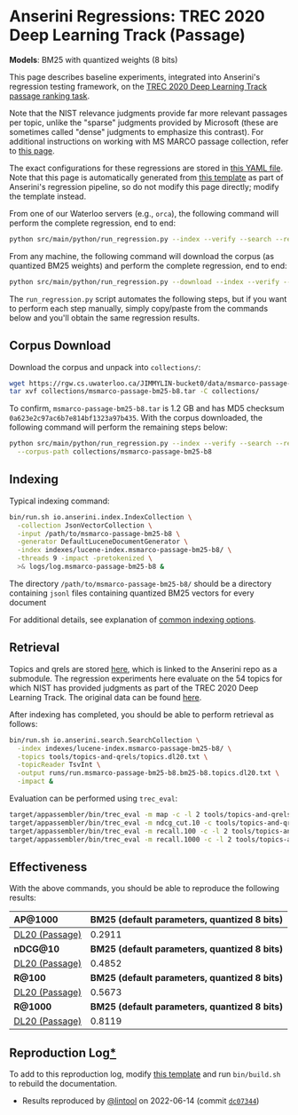 # Anserini Regressions: TREC 2020 Deep Learning Track (Passage)

**Models**: BM25 with quantized weights (8 bits)

This page describes baseline experiments, integrated into Anserini's regression testing framework, on the [TREC 2020 Deep Learning Track passage ranking task](https://trec.nist.gov/data/deep2020.html).

Note that the NIST relevance judgments provide far more relevant passages per topic, unlike the "sparse" judgments provided by Microsoft (these are sometimes called "dense" judgments to emphasize this contrast).
For additional instructions on working with MS MARCO passage collection, refer to [this page](../../docs/experiments-msmarco-passage.md).

The exact configurations for these regressions are stored in [this YAML file](../../src/main/resources/regression/dl20-passage-bm25-b8.yaml).
Note that this page is automatically generated from [this template](../../src/main/resources/docgen/templates/dl20-passage-bm25-b8.template) as part of Anserini's regression pipeline, so do not modify this page directly; modify the template instead.

From one of our Waterloo servers (e.g., `orca`), the following command will perform the complete regression, end to end:

```bash
python src/main/python/run_regression.py --index --verify --search --regression dl20-passage-bm25-b8
```

From any machine, the following command will download the corpus (as quantized BM25 weights) and perform the complete regression, end to end:

```bash
python src/main/python/run_regression.py --download --index --verify --search --regression dl20-passage-bm25-b8
```

The `run_regression.py` script automates the following steps, but if you want to perform each step manually, simply copy/paste from the commands below and you'll obtain the same regression results.

## Corpus Download

Download the corpus and unpack into `collections/`:

```bash
wget https://rgw.cs.uwaterloo.ca/JIMMYLIN-bucket0/data/msmarco-passage-bm25-b8.tar -P collections/
tar xvf collections/msmarco-passage-bm25-b8.tar -C collections/
```

To confirm, `msmarco-passage-bm25-b8.tar` is 1.2 GB and has MD5 checksum `0a623e2c97ac6b7e814bf1323a97b435`.
With the corpus downloaded, the following command will perform the remaining steps below:

```bash
python src/main/python/run_regression.py --index --verify --search --regression dl20-passage-bm25-b8 \
  --corpus-path collections/msmarco-passage-bm25-b8
```

## Indexing

Typical indexing command:

```bash
bin/run.sh io.anserini.index.IndexCollection \
  -collection JsonVectorCollection \
  -input /path/to/msmarco-passage-bm25-b8 \
  -generator DefaultLuceneDocumentGenerator \
  -index indexes/lucene-index.msmarco-passage-bm25-b8/ \
  -threads 9 -impact -pretokenized \
  >& logs/log.msmarco-passage-bm25-b8 &
```

The directory `/path/to/msmarco-passage-bm25-b8/` should be a directory containing `jsonl` files containing quantized BM25 vectors for every document

For additional details, see explanation of [common indexing options](../../docs/common-indexing-options.md).

## Retrieval

Topics and qrels are stored [here](https://github.com/castorini/anserini-tools/tree/master/topics-and-qrels), which is linked to the Anserini repo as a submodule.
The regression experiments here evaluate on the 54 topics for which NIST has provided judgments as part of the TREC 2020 Deep Learning Track.
The original data can be found [here](https://trec.nist.gov/data/deep2020.html).

After indexing has completed, you should be able to perform retrieval as follows:

```bash
bin/run.sh io.anserini.search.SearchCollection \
  -index indexes/lucene-index.msmarco-passage-bm25-b8/ \
  -topics tools/topics-and-qrels/topics.dl20.txt \
  -topicReader TsvInt \
  -output runs/run.msmarco-passage-bm25-b8.bm25-b8.topics.dl20.txt \
  -impact &
```

Evaluation can be performed using `trec_eval`:

```bash
target/appassembler/bin/trec_eval -m map -c -l 2 tools/topics-and-qrels/qrels.dl20-passage.txt runs/run.msmarco-passage-bm25-b8.bm25-b8.topics.dl20.txt
target/appassembler/bin/trec_eval -m ndcg_cut.10 -c tools/topics-and-qrels/qrels.dl20-passage.txt runs/run.msmarco-passage-bm25-b8.bm25-b8.topics.dl20.txt
target/appassembler/bin/trec_eval -m recall.100 -c -l 2 tools/topics-and-qrels/qrels.dl20-passage.txt runs/run.msmarco-passage-bm25-b8.bm25-b8.topics.dl20.txt
target/appassembler/bin/trec_eval -m recall.1000 -c -l 2 tools/topics-and-qrels/qrels.dl20-passage.txt runs/run.msmarco-passage-bm25-b8.bm25-b8.topics.dl20.txt
```

## Effectiveness

With the above commands, you should be able to reproduce the following results:

| **AP@1000**                                                                                                  | **BM25 (default parameters, quantized 8 bits)**|
|:-------------------------------------------------------------------------------------------------------------|-----------|
| [DL20 (Passage)](https://trec.nist.gov/data/deep2020.html)                                                   | 0.2911    |
| **nDCG@10**                                                                                                  | **BM25 (default parameters, quantized 8 bits)**|
| [DL20 (Passage)](https://trec.nist.gov/data/deep2020.html)                                                   | 0.4852    |
| **R@100**                                                                                                    | **BM25 (default parameters, quantized 8 bits)**|
| [DL20 (Passage)](https://trec.nist.gov/data/deep2020.html)                                                   | 0.5673    |
| **R@1000**                                                                                                   | **BM25 (default parameters, quantized 8 bits)**|
| [DL20 (Passage)](https://trec.nist.gov/data/deep2020.html)                                                   | 0.8119    |

## Reproduction Log[*](../../docs/reproducibility.md)

To add to this reproduction log, modify [this template](../../src/main/resources/docgen/templates/dl20-passage-bm25-b8.template) and run `bin/build.sh` to rebuild the documentation.

+ Results reproduced by [@lintool](https://github.com/lintool) on 2022-06-14 (commit [`dc07344`](https://github.com/castorini/anserini/commit/dc073447c8a0c07b53d979c49bf1e2e018200508))
